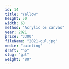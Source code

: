 ```yaml
---
id: 14
title: "Yellow"
height: 50
width: 60
method: "Acrylic on canvas"
year: 2021
price: "3300"
fileName: "2021-gul.jpg"
medie: "painting"
draft: "no"
slug: "gul"
weight: "80"
---
```

